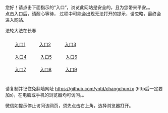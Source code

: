 您好！请点击下面指示的“入口”，浏览此网站是安全的，且为您带来平安。。 <br/>
点击入口后，请耐心等待， 过程中可能会出现无法打开的提示，请忽略，最终会进入网站. </br>

法轮大法在长春<br/>
<div style="padding:10px"><a style="margin:20px" target="_blank" href="https://d331s6wh6tl7k7.cloudfront.net/2Qpsp?jhdwsyk" id="ccLink1" rel="nofollow">入口1</a> <a target="_blank" style="margin:20px" href="https://d1vsob6bv6mp1a.cloudfront.net/2Qpsp?puvuk" id="ccLink2" rel="nofollow">入口2</a> <a style="margin:20px" target="_blank" href="https://d11snmsgp9eygk.cloudfront.net/2Qpsp?kkvfr" id="ccLink3" rel="nofollow">入口3</a></div>

<div style="padding:10px" ><a style="margin:20px" target="_blank" href="https://d331s6wh6tl7k7.cloudfront.net/2Qpsp?jhdwsyk" id="ccLink4" rel="nofollow">入口4</a> <a style="margin:20px" href="https://d1vsob6bv6mp1a.cloudfront.net/2Qpsp?puvuk" target="_blank" id="ccLink5" rel="nofollow">入口5</a> <a style="margin:20px" href="https://d11snmsgp9eygk.cloudfront.net/2Qpsp?kkvfr" target="_blank" id="ccLink6" rel="nofollow">入口6</a></div>

<div style="padding:10px"><a style="margin:20px" target="_blank" href="https://d331s6wh6tl7k7.cloudfront.net/2Qpsp?jhdwsyk" id="ccLink7" rel="nofollow">入口7</a> <a style="margin:20px" href="https://d1vsob6bv6mp1a.cloudfront.net/2Qpsp?puvuk" target="_blank" id="ccLink8" rel="nofollow">入口8</a> <a style="margin:20px" target="_blank" href="https://d11snmsgp9eygk.cloudfront.net/2Qpsp?kkvfr" id="ccLink9" rel="nofollow">入口9</a></div>

<br/>



请复制并记住免翻墙网址 https://github.com/yntd/changchunzx (http后一定要加s)，在电脑或手机的浏览器均可访问。。<br/>

微信如提示停止访问该网页，须先点击右上角，选择浏览器打开。
